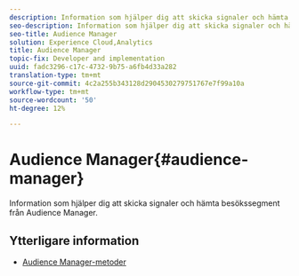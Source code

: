 ```yaml
---
description: Information som hjälper dig att skicka signaler och hämta besökssegment från Audience Manager.
seo-description: Information som hjälper dig att skicka signaler och hämta besökssegment från Audience Manager.
seo-title: Audience Manager
solution: Experience Cloud,Analytics
title: Audience Manager
topic-fix: Developer and implementation
uuid: fadc3296-c17c-4732-9b75-a6fb4d33a282
translation-type: tm+mt
source-git-commit: 4c2a255b343128d2904530279751767e7f99a10a
workflow-type: tm+mt
source-wordcount: '50'
ht-degree: 12%

---
```



# Audience Manager{#audience-manager}

Information som hjälper dig att skicka signaler och hämta besökssegment från Audience Manager.

## Ytterligare information

+ [Audience Manager-metoder](/help/windows-appstore/audiencemgmt/audience-manager-methods.md)
